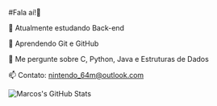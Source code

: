 #Fala aí!👋

🔭 Atualmente estudando Back-end

🌱 Aprendendo Git e GitHub

💬 Me pergunte sobre C, Python, Java e Estruturas de Dados

📫 Contato: [nintendo_64m@outlook.com](mailto:nintendo_64m@outlook.com)

![Marcos's GitHub Stats](https://github-readme-stats.vercel.app/api?username=m-m-legend&show_icons=true&theme=dracula)


<!--
**m-m-legend/m-m-legend** is a ✨ _special_ ✨ repository because its `README.md` (this file) appears on your GitHub profile.

Here are some ideas to get you started:

- 🔭 I’m currently working on ...
- 🌱 I’m currently learning ...
- 👯 I’m looking to collaborate on ...
- 🤔 I’m looking for help with ...
- 💬 Ask me about ...
- 📫 How to reach me: ...
- 😄 Pronouns: ...
- ⚡ Fun fact: ...
-->
